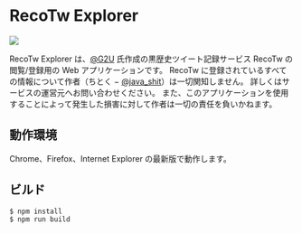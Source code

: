 RecoTw Explorer
===============

[![][workflow-badge]][workflow-link]

RecoTw Explorer は、[@G2U](https://twitter.com/G2U) 氏作成の黒歴史ツイート記録サービス RecoTw の閲覧/登録用の Web アプリケーションです。
RecoTw に登録されているすべての情報について作者（ちとく − [@java\_shit](https://twitter.com/java_shit)）は一切関知しません。
詳しくはサービスの運営元へお問い合わせください。
また、このアプリケーションを使用することによって発生した損害に対して作者は一切の責任を負いかねます。

## 動作環境

Chrome、Firefox、Internet Explorer の最新版で動作します。

## ビルド

```bash
$ npm install
$ npm run build
```

[workflow-link]:    https://github.com/RecoTwExplorer/RecoTwExplorer/actions?query=branch:master
[workflow-badge]:   https://img.shields.io/github/workflow/status/RecoTwExplorer/RecoTwExplorer/CI%20Workflow/master.svg?style=flat-square
